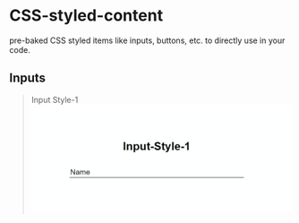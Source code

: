 # CSS-styled-content
pre-baked CSS styled items like inputs, buttons, etc. to directly use in your code.


## Inputs

> Input Style-1  
![input-style-1](Inputs/style-1/style-1.gif)
